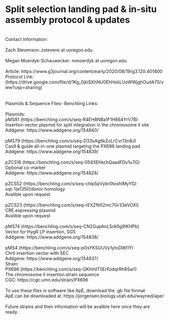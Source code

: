 # Split selection landing pad & in-situ assembly protocol & updates<br />
<br />
Contact Information:<br />
<br />
Zach Stevenson: zstevens at uoregon.edu<br />
<br />
Megan Moerdyk-Schauwecker: mmoerdyk at uoregon.edu<br />
<br />
Article: https://www.g3journal.org/content/early/2020/08/19/g3.120.401400
<br />
Protocol Link: (https://drive.google.com/file/d/1Kg_0jkiSXhNU0EhHxkLUoWWjghOudA70/view?usp=sharing) <br />
<br />
<br />
Plasmids & Sequence Files- Benchling Links: <br />
<br />
Plasmids: <br />
pMS81 (https://benchling.com/s/seq-R4EH8NBa1F1H664YrV7B)<br />
Insertion vector plasmid for split integration in the chromosome II site <br />
Addgene: https://www.addgene.org/154840/<br />
<br />
pMS79 (https://benchling.com/s/seq-D33sAg6kZoLrCvr13n8J)<br />
Cas9 & guide all-in-one plasmid targeting the PX696 landing pad  <br />
Addgene: https://www.addgene.org/154839/<br />
<br />
pZCS16 (https://benchling.com/s/seq-054XEhkchQaadFDv1u7G)<br />
Optional co-marker <br />
Addgene: https://www.addgene.org/154824/<br />
<br />
pZCS52 (https://benchling.com/s/seq-chIp5pVybr0toshIMyYG)
<br />
sqt-1(e1350)donor homology<br />
Avalible upon request <br />
<br />
pZCS23 (https://benchling.com/s/seq-rEXZfb52mc7Gr33eVOXl)<br />
CRE expressing plasmid<br />
Avalible upon request <br />
<br />
pMS74 (https://benchling.com/s/seq-CN2GupAnLSrA0g9IKHPb)<br />
Vector for HygR LP insertion, SG5<br />
Addgene: https://www.addgene.org/154838/ <br />
<br />
pMS4 (https://benchling.com/s/seq-pOsYKSUUVy1ytoDI8t1Y)<br />
ChrII insertion vector with SEC<br />
Addgene: https://www.addgene.org/154837/
<br />
Strain:
<br />
PX696 (https://benchling.com/s/seq-QKhVdT5ErPJdqrRh8Sw1) <br />
The chromosome II insertion strain sequence <br />
CGC: https://cgc.umn.edu/strain/PX696 <br />
<br />
To use these files in software like ApE, download the .gb file format<br />
ApE can be downloaded at: https://jorgensen.biology.utah.edu/wayned/ape/  <br />
<br />
Future strains and their information will be avalible here once they are ready.


